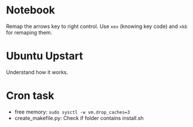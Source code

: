 # Notebook

Remap the arrows key to right control. Use `xev` (knowing key code) and `xkb`
for remaping them.

# Ubuntu Upstart

Understand how it works.

# Cron task

+ free memory: `sudo sysctl -w vm.drop_caches=3`
+ create_makefile.py: Check if folder contains install.sh
